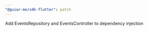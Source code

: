 ```yaml
---
"@guiar-me/sdk-flutter": patch
---
```


Add EventsRepository and EventsController to dependency injection
